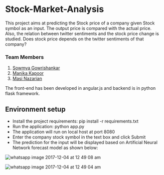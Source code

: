 # Stock-Market-Analysis

This project aims at predicting the Stock price of a company given Stock symbol as an input. The output price is compared with the actual price. Also, the relation between twitter sentiments and the stock price change is studied. Does stock price depends on the twitter sentiments of that company?

### Team Members
1. [Sowmya Gowrishankar](https://github.com/sowmyagowri)
2. [Manika Kapoor](https://github.com/manika1511)
3. [Masi Nazarian](https://github.com/Masea)

The front-end has been developed in angular.js and backend is in python flask framework.

## Environment setup
* Install the project requirements:
  pip install -r requirements.txt
* Run the application: python app.py
* The application will run on local host at port 8080
* Enter the company stock symbol in the text box and click Submit
* The prediction for the input will be displayed based on Artificial Neural Network forecast model as shown below:

![whatsapp image 2017-12-04 at 12 49 08 am](https://user-images.githubusercontent.com/20146538/33543745-05f202fc-d88d-11e7-8778-a8f1fc9478ee.jpeg)

![whatsapp image 2017-12-04 at 12 49 04 am](https://user-images.githubusercontent.com/20146538/33543762-12174074-d88d-11e7-9590-ac67a4f4b65a.jpeg)
